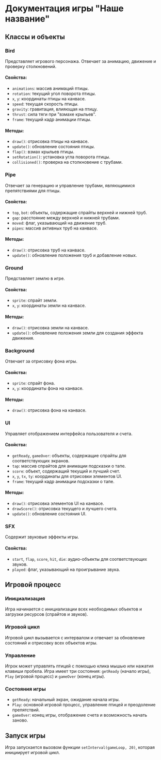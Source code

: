 # Документация игры "Наше название"

## Классы и объекты

### Bird
Представляет игрового персонажа. Отвечает за анимацию, движение и проверку столкновений.

#### Свойства:
- `animations`: массив анимаций птицы.
- `rotation`: текущий угол поворота птицы.
- `x`, `y`: координаты птицы на канвасе.
- `speed`: текущая скорость птицы.
- `gravity`: гравитация, влияющая на птицу.
- `thrust`: сила тяги при "взмахе крыльев".
- `frame`: текущий кадр анимации птицы.

#### Методы:
- `draw()`: отрисовка птицы на канвасе.
- `update()`: обновление состояния птицы.
- `flap()`: взмах крыльев птицы.
- `setRotation()`: установка угла поворота птицы.
- `collisioned()`: проверка на столкновение с трубами.

### Pipe
Отвечает за генерацию и управление трубами, являющимися препятствиями для птицы.

#### Свойства:
- `top`, `bot`: объекты, содержащие спрайты верхней и нижней труб.
- `gap`: расстояние между верхней и нижней трубами.
- `moved`: флаг, указывающий на движение труб.
- `pipes`: массив активных труб на канвасе.

#### Методы:
- `draw()`: отрисовка труб на канвасе.
- `update()`: обновление положения труб и добавление новых.

### Ground
Представляет землю в игре.

#### Свойства:
- `sprite`: спрайт земли.
- `x`, `y`: координаты земли на канвасе.

#### Методы:
- `draw()`: отрисовка земли на канвасе.
- `update()`: обновление положения земли для создания эффекта движения.

### Background
Отвечает за отрисовку фона игры.

#### Свойства:
- `sprite`: спрайт фона.
- `x`, `y`: координаты фона на канвасе.

#### Методы:
- `draw()`: отрисовка фона на канвасе.

### UI
Управляет отображением интерфейса пользователя и счета.

#### Свойства:
- `getReady`, `gameOver`: объекты, содержащие спрайты для соответствующих экранов.
- `tap`: массив спрайтов для анимации подсказки о тапе.
- `score`: объект, содержащий текущий и лучший счет.
- `x`, `y`, `tx`, `ty`: координаты для отрисовки элементов UI.
- `frame`: текущий кадр анимации подсказки о тапе.

#### Методы:
- `draw()`: отрисовка элементов UI на канвасе.
- `drawScore()`: отрисовка текущего и лучшего счета.
- `update()`: обновление состояния UI.

### SFX
Содержит звуковые эффекты игры.

#### Свойства:
- `start`, `flap`, `score`, `hit`, `die`: аудио-объекты для соответствующих звуков.
- `played`: флаг, указывающий на проигрывание звука.

## Игровой процесс

### Инициализация
Игра начинается с инициализации всех необходимых объектов и загрузки ресурсов (спрайтов и звуков).

### Игровой цикл
Игровой цикл вызывается с интервалом и отвечает за обновление состояний и отрисовку всех объектов игры.

### Управление
Игрок может управлять птицей с помощью клика мышью или нажатия клавиши пробела. Игра имеет три состояния: `getReady` (начало игры), `Play` (игровой процесс) и `gameOver` (конец игры).

### Состояния игры
- `getReady`: начальный экран, ожидание начала игры.
- `Play`: основной игровой процесс, управление птицей и преодоление препятствий.
- `gameOver`: конец игры, отображение счета и возможность начать заново.

## Запуск игры
Игра запускается вызовом функции `setInterval(gameLoop, 20)`, которая инициирует игровой цикл.
